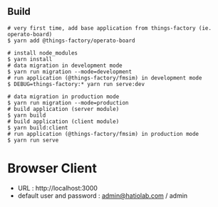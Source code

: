 ## Build

```
# very first time, add base application from things-factory (ie. operato-board)
$ yarn add @things-factory/operato-board
```

```
# install node_modules
$ yarn install
# data migration in development mode
$ yarn run migration --mode=development
# run application (@things-factory/fmsim) in development mode
$ DEBUG=things-factory:* yarn run serve:dev
```

```
# data migration in production mode
$ yarn run migration --mode=production
# build application (server module)
$ yarn build
# build application (client module)
$ yarn build:client
# run application (@things-factory/fmsim) in production mode
$ yarn run serve
```

# Browser Client

- URL : http://localhost:3000
- default user and password : admin@hatiolab.com / admin
